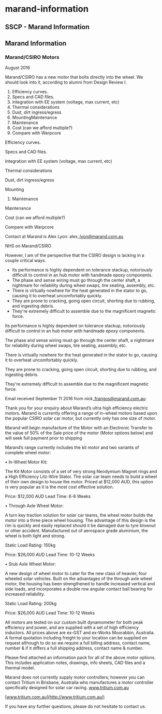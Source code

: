 # marand-information

## SSCP - Marand Information

## Marand Information

### Marand/CSIRO Motors

August 2016

Marand/CSIRO has a new motor that bolts directly into the wheel. We should look into it, according to alumni from Design Review I.&#x20;

1. Efficiency curves.&#x20;
2. Specs and CAD files.&#x20;
3. Integration with EE system (voltage, max current, etc)
4. Thermal considerations
5. Dust, dirt ingress/egress
6. MountingMaintenance
7. Maintenance
8. Cost (can we afford multiple?)
9. Compare with Warpcore

Efficiency curves.&#x20;

Specs and CAD files.&#x20;

Integration with EE system (voltage, max current, etc)

Thermal considerations

Dust, dirt ingress/egress

Mounting

1. Maintenance

Maintenance

Cost (can we afford multiple?)

Compare with Warpcore

Contact at Marand is Alex Lyon: alex\_lyon@marand.com.au

NHS on Marand/CSIRO

However, I am of the perspective that the CSIRO design is lacking in a couple critical ways.

* Its performance is highly dependent on tolerance stackup, notoriously difficult to control in an hub motor with handmade epoxy components.
* The phase and sense wiring must go through the center shaft, a nightmare for reliability during wheel swaps, tire seating, assembly, etc.
* There is virtually nowhere for the heat generated in the stator to go, causing it to overheat uncomfortably quickly.
* They are prone to cracking, going open circuit, shorting due to rubbing, and ingesting debris.
* They're extremely difficult to assemble due to the magnificent magnetic force.

Its performance is highly dependent on tolerance stackup, notoriously difficult to control in an hub motor with handmade epoxy components.

The phase and sense wiring must go through the center shaft, a nightmare for reliability during wheel swaps, tire seating, assembly, etc.

There is virtually nowhere for the heat generated in the stator to go, causing it to overheat uncomfortably quickly.

They are prone to cracking, going open circuit, shorting due to rubbing, and ingesting debris.

They're extremely difficult to assemble due to the magnificent magnetic force.

Email received September 11 2016 from nick\_frangos@marand.com.au:

Thank you for your enquiry about Marand’s ultra high efficiency electric motors.  Marand is currently offering a range of in-wheel motors based upon the popular CSIRO solar car motor, but currently only has one size of motor.

&#x20;

Marand will begin manufacture of the Motor with an Electronic Transfer to the value of 50% of the Sale price of the motor (Motor options below) and will seek full payment prior to shipping

&#x20;

Marand’s range currently includes the kit motor and two variants of complete wheel motor:

&#x20;

•           In-Wheel Motor Kit:

The Kit Motor consists of a set of very strong Neodymium Magnet rings and a High Efficiency Litz-Wire Stator.  The solar car team needs to build a wheel of their own design to house the motor. Priced at $12,000 AUD, this option is very popular as it is the most cost effective solution.

&#x20;

Price: $12,000 AUD                   Lead Time: 6-8 Weeks

&#x20;

•           Through Axle Wheel Motor:

A turn key traction solution for solar car teams, the wheel motor builds the motor into a three piece wheel housing.  The advantage of this design is the rim is quickly and easily replaced should it be damaged due to tyre blowout or other accident.  Manufactured out of aerospace grade aluminium, the wheel is both light and strong.

&#x20;

Static Load Rating: 150kg

Price: $26,000 AUD                   Lead Time: 10-12 Weeks

&#x20;

•           Stub Axle Wheel Motor:

A new design of wheel motor to cater for the new class of heavier, four wheeled solar vehicles.  Built on the advantages of the through axle wheel motor, the housing has been strengthened to handle increased vertical and side loads, and incorporates a double row angular contact ball bearing for increased reliability.

&#x20;

Static Load Rating: 200kg

Price: $26,000 AUD                   Lead Time: 10-12  Weeks

&#x20;

All motors are tested on our custom built dynamometer for both peak efficiency and power, and are supplied with a set of high efficiency inductors. All prices above are ex-GST and ex-Works Moorabbin, Australia.  A formal quotation including freight to your location can be supplied on request although to do so we require a full billing address, contact name, number & if it differs a full shipping address, contact name & number. &#x20;

&#x20;

Please find attached an information pack for all of the above motor options.  This includes application notes, drawings, info sheets, CAD files and a thermal model.

&#x20;

Marand does not currently supply motor controllers; however you can contact Tritium in Brisbane, Australia who manufactures a motor controller specifically designed for solar car racing.  www.tritium.com.au

[www.tritium.com.au](http://www.tritium.com.au/)

&#x20;

If you have any further questions, please do not hesitate to contact us.
